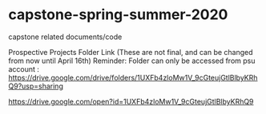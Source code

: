 # capstone-spring-summer-2020
capstone related documents/code

Prospective Projects Folder Link (These are not final, and can be changed from now until April 16th)
Reminder: Folder can only be accessed from psu account :
https://drive.google.com/drive/folders/1UXFb4zloMw1V_9cGteujGtlBlbyKRhQ9?usp=sharing

https://drive.google.com/open?id=1UXFb4zloMw1V_9cGteujGtlBlbyKRhQ9
